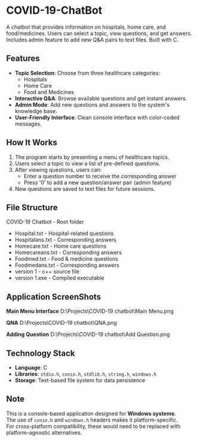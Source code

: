 # COVID-19-ChatBot
A chatbot that provides information on hospitals, home care, and food/medicines. Users can select a topic, view questions, and get answers. Includes admin feature to add new Q&amp;A pairs to text files. Built with C.

## Features
- **Topic Selection**: Choose from three healthcare categories:
  - Hospitals
  - Home Care
  - Food and Medicines
- **Interactive Q&A**: Browse available questions and get instant answers.
- **Admin Mode**: Add new questions and answers to the system's knowledge base.
- **User-Friendly Interface**: Clean console interface with color-coded messages.

## How It Works
1. The program starts by presenting a menu of healthcare topics.
2. Users select a topic to view a list of pre-defined questions.
3. After viewing questions, users can:
   - Enter a question number to receive the corresponding answer
   - Press '0' to add a new question/answer pair (admin feature)
4. New questions are saved to text files for future sessions.

## File Structure
COVID-19 Chatbot - Root folder
- Hospital.txt - Hospital-related questions
- Hospitalans.txt - Corresponding answers
- Homecare.txt - Home care questions
- Homecareans.txt - Corresponding answers
- Foodmed.txt - Food & medicine questions
- Foodmedans.txt - Corresponding answers
- version 1 - c++ source file
- version 1.exe - Compiled executable

## Application ScreenShots
**Main Menu Interface**
D:\Projects\COVID-19 chatbot\Main Menu.png

**QNA**
D:\Projects\COVID-19 chatbot\QNA.png

**Adding Question**
D:\Projects\COVID-19 chatbot\Add Question.png

## Technology Stack
- **Language**: C  
- **Libraries**: `stdio.h`, `conio.h`, `stdlib.h`, `string.h`, `windows.h`  
- **Storage**: Text-based file system for data persistence  

## Note
This is a console-based application designed for **Windows systems**.  
The use of `conio.h` and `windows.h` headers makes it platform-specific.  
For cross-platform compatibility, these would need to be replaced with platform-agnostic alternatives.

